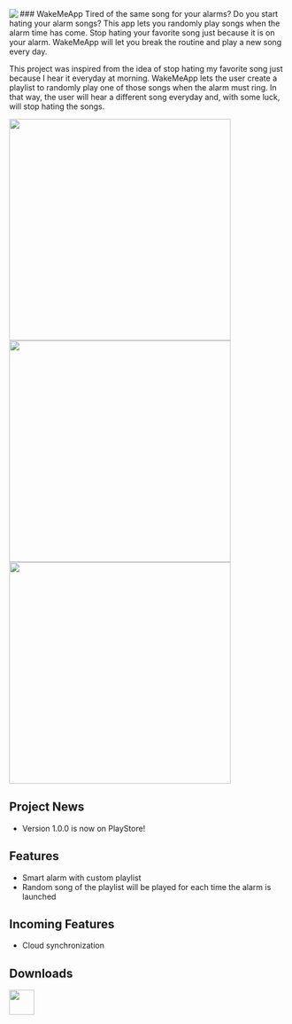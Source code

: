 <img src="https://s3.amazonaws.com/wakemeapp/WakeMeApp-240px.png?X-Amz-Date=20160903T080100Z&X-Amz-Expires=300&X-Amz-Algorithm=AWS4-HMAC-SHA256&X-Amz-Signature=f6cd96ff40d90f1d0de78f015ce1b0d2127d3c3278a3927c805f596586e75c12&X-Amz-Credential=ASIAJEGOOO5YNYSA5O4A/20160903/us-east-1/s3/aws4_request&X-Amz-SignedHeaders=Host&x-amz-security-token=FQoDYXdzEIn//////////wEaDJO0cZ4bY3fchrYk9yL6AZNTDkiuKTBtt8TK5WDB8ZraUv4vnvfDwt9ttbbJhHVeTFT46RYhlYPV4e09HMFhSwNmzB0TstoLvz9TPZbtY8A8L/SmY2D1r15qCKwlHeAQgmptVybmfx4wGXyqo/3Lxeg9q6UThl3z8ZKrMbRtKJi1PbwiwzPc0YlDwvVWHtAm/f3VND7F9i5jfqib/vvyUL1kxjyuDqtJdlSwuZQlvxeMwN65Es2HK9/t34ZQJc9invpWc4GNHTr6JLjf0cdkmvV0k4sIq8TQMGBXIKUuAaARDQHRhhCbM83vDKgn%2BVPAlRhyHZjI6kFMrJIDlcp1rK0uq6vV9riDwFUo6oCqvgU%3D" align="left" />
### WakeMeApp
Tired of the same song for your alarms? Do you start hating your alarm songs?
This app lets you randomly play songs when the alarm time has come.
Stop hating your favorite song just because it is on your alarm.
WakeMeApp will let you break the routine and play a new song every day.

This project was inspired from the idea of stop hating my favorite song just because I hear it everyday at morning.
WakeMeApp lets the user create a playlist to randomly play one of those songs when the alarm must ring.
In that way, the user will hear a different song everyday and, with some luck, will stop hating the songs.

<img src="https://s3.amazonaws.com/wakemeapp/Screenshot_2016-09-03-01-06-53.png?X-Amz-Date=20160903T081513Z&X-Amz-Expires=300&X-Amz-Algorithm=AWS4-HMAC-SHA256&X-Amz-Signature=2ac4a4a1fc7847d619b2c63329527c44e4ad482034f2cfe229217072203a5d33&X-Amz-Credential=ASIAJEGOOO5YNYSA5O4A/20160903/us-east-1/s3/aws4_request&X-Amz-SignedHeaders=Host&x-amz-security-token=FQoDYXdzEIn//////////wEaDJO0cZ4bY3fchrYk9yL6AZNTDkiuKTBtt8TK5WDB8ZraUv4vnvfDwt9ttbbJhHVeTFT46RYhlYPV4e09HMFhSwNmzB0TstoLvz9TPZbtY8A8L/SmY2D1r15qCKwlHeAQgmptVybmfx4wGXyqo/3Lxeg9q6UThl3z8ZKrMbRtKJi1PbwiwzPc0YlDwvVWHtAm/f3VND7F9i5jfqib/vvyUL1kxjyuDqtJdlSwuZQlvxeMwN65Es2HK9/t34ZQJc9invpWc4GNHTr6JLjf0cdkmvV0k4sIq8TQMGBXIKUuAaARDQHRhhCbM83vDKgn%2BVPAlRhyHZjI6kFMrJIDlcp1rK0uq6vV9riDwFUo6oCqvgU%3D" align="left" height="400px" />
<img src="https://s3.amazonaws.com/wakemeapp/Screenshot_2016-09-03-01-06-44.png?X-Amz-Date=20160903T081535Z&X-Amz-Expires=300&X-Amz-Algorithm=AWS4-HMAC-SHA256&X-Amz-Signature=a6c3e49849024c637abeb2daa42db14d0ca79bb7eda0a61fc563524239cd56ed&X-Amz-Credential=ASIAJEGOOO5YNYSA5O4A/20160903/us-east-1/s3/aws4_request&X-Amz-SignedHeaders=Host&x-amz-security-token=FQoDYXdzEIn//////////wEaDJO0cZ4bY3fchrYk9yL6AZNTDkiuKTBtt8TK5WDB8ZraUv4vnvfDwt9ttbbJhHVeTFT46RYhlYPV4e09HMFhSwNmzB0TstoLvz9TPZbtY8A8L/SmY2D1r15qCKwlHeAQgmptVybmfx4wGXyqo/3Lxeg9q6UThl3z8ZKrMbRtKJi1PbwiwzPc0YlDwvVWHtAm/f3VND7F9i5jfqib/vvyUL1kxjyuDqtJdlSwuZQlvxeMwN65Es2HK9/t34ZQJc9invpWc4GNHTr6JLjf0cdkmvV0k4sIq8TQMGBXIKUuAaARDQHRhhCbM83vDKgn%2BVPAlRhyHZjI6kFMrJIDlcp1rK0uq6vV9riDwFUo6oCqvgU%3D" height="400px" />
<img src="https://s3.amazonaws.com/wakemeapp/Screenshot_2016-09-03-01-08-13.png?X-Amz-Date=20160903T081531Z&X-Amz-Expires=300&X-Amz-Algorithm=AWS4-HMAC-SHA256&X-Amz-Signature=148ac3b8eced21ff6928cd84f0d0f4ede1a7110c2078284df045d93b18faac79&X-Amz-Credential=ASIAJEGOOO5YNYSA5O4A/20160903/us-east-1/s3/aws4_request&X-Amz-SignedHeaders=Host&x-amz-security-token=FQoDYXdzEIn//////////wEaDJO0cZ4bY3fchrYk9yL6AZNTDkiuKTBtt8TK5WDB8ZraUv4vnvfDwt9ttbbJhHVeTFT46RYhlYPV4e09HMFhSwNmzB0TstoLvz9TPZbtY8A8L/SmY2D1r15qCKwlHeAQgmptVybmfx4wGXyqo/3Lxeg9q6UThl3z8ZKrMbRtKJi1PbwiwzPc0YlDwvVWHtAm/f3VND7F9i5jfqib/vvyUL1kxjyuDqtJdlSwuZQlvxeMwN65Es2HK9/t34ZQJc9invpWc4GNHTr6JLjf0cdkmvV0k4sIq8TQMGBXIKUuAaARDQHRhhCbM83vDKgn%2BVPAlRhyHZjI6kFMrJIDlcp1rK0uq6vV9riDwFUo6oCqvgU%3D" height="400px" />


## Project News
 * Version 1.0.0 is now on PlayStore!

## Features
 * Smart alarm with custom playlist
 * Random song of the playlist will be played for each time the alarm is launched

## Incoming Features
 * Cloud synchronization

## Downloads
[<img src="https://play.google.com/intl/en_us/badges/images/apps/en-play-badge.png" height="45px" />](https://play.google.com/store/apps/details?id=com.doers.wakemeapp)

